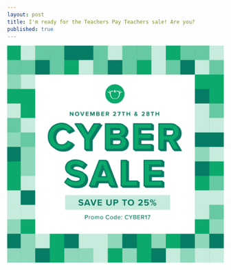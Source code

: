 ```yaml
---
layout: post
title: I'm ready for the Teachers Pay Teachers sale! Are you?
published: true
---
```

[![Cyber Monday (and Tuesday!) Sale on Teachers Pay Teachers](/images/cyber17.jpg "Cyber Monday (and Tuesday!) Sale on Teachers Pay Teachers")](https://www.teacherspayteachers.com/Store/Middle-School-Earth-Science)
